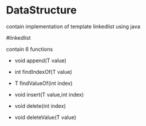 # DataStructure

contain implementation of template linkedlist using java

#linkedlist 

contain 6 functions 

- void append(T value)

- int findIndexOf(T value)

- T findValueOf(int index)

- void insert(T value,int index)

- void delete(int index)

- void deleteValue(T value)
